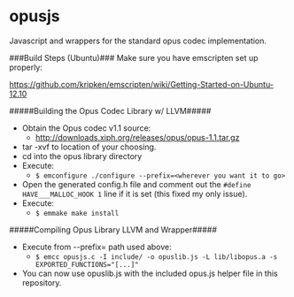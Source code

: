 opusjs
======

Javascript and wrappers for the standard opus codec implementation.

###Build Steps (Ubuntu)###
Make sure you have emscripten set up properly:

https://github.com/kripken/emscripten/wiki/Getting-Started-on-Ubuntu-12.10

#####Building the Opus Codec Library w/ LLVM#####
- Obtain the Opus codec v1.1 source:
  - http://downloads.xiph.org/releases/opus/opus-1.1.tar.gz
- tar -xvf to location of your choosing.
- cd into the opus library directory
- Execute: 
  - ```$ emconfigure ./configure --prefix=<wherever you want it to go>```
- Open the generated config.h file and comment out the ```#define HAVE___MALLOC_HOOK 1``` line if it is set (this fixed my only issue).
- Execute:
  - ```$ emmake make install```

#####Compiling Opus Library LLVM and Wrapper#####
- Execute from --prefix= path used above:
  - ```$ emcc opusjs.c -I include/ -o opuslib.js -L lib/libopus.a -s EXPORTED_FUNCTIONS="[...]"```
- You can now use opuslib.js with the included opus.js helper file in this repository.

